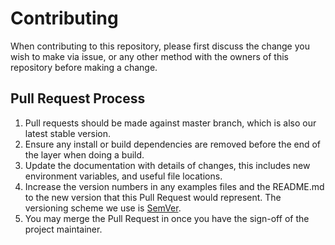 # Contributing

When contributing to this repository, please first discuss the change you wish to make via issue,
or any other method with the owners of this repository before making a change.

## Pull Request Process

1. Pull requests should be made against master branch, which is also our latest stable version.
2. Ensure any install or build dependencies are removed before the end of the layer when doing a 
   build.
3. Update the documentation with details of changes, this includes new environment variables, and useful
   file locations.
4. Increase the version numbers in any examples files and the README.md to the new version that this
   Pull Request would represent. The versioning scheme we use is [SemVer](http://semver.org/).
5. You may merge the Pull Request in once you have the sign-off of the project maintainer.


